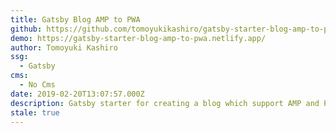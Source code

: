 ```yaml
---
title: Gatsby Blog AMP to PWA
github: https://github.com/tomoyukikashiro/gatsby-starter-blog-amp-to-pwa
demo: https://gatsby-starter-blog-amp-to-pwa.netlify.app/
author: Tomoyuki Kashiro
ssg:
  - Gatsby
cms:
  - No Cms
date: 2019-02-20T13:07:57.000Z
description: Gatsby starter for creating a blog which support AMP and PWA
stale: true
---
```

